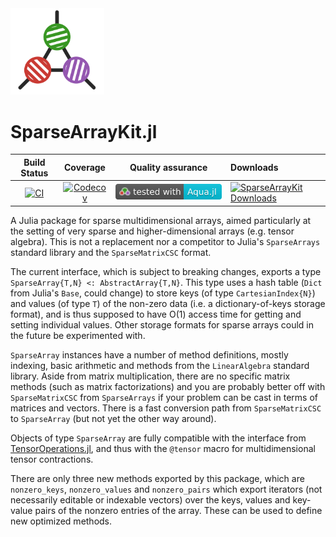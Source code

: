 <img src="https://github.com/Jutho/SparseArrayKit.jl/blob/master/docs/src/assets/logo.svg" width="150">

# SparseArrayKit.jl

| **Build Status** | **Coverage** | **Quality assurance** | **Downloads** |
|:----------------:|:------------:|:---------------------:|:--------------|
| [![CI][ci-img]][ci-url] | [![Codecov][codecov-img]][codecov-url] | [![Aqua QA][aqua-img]][aqua-url] | [![SparseArrayKit Downloads][genie-img]][genie-url] |

[github-img]: https://github.com/Jutho/SparseArrayKit.jl/workflows/CI/badge.svg
[github-url]: https://github.com/Jutho/SparseArrayKit.jl/actions?query=workflow%3ACI

[ci-img]: https://github.com/Jutho/SparseArrayKit.jl/workflows/CI/badge.svg
[ci-url]: https://github.com/Jutho/SparseArrayKit.jl/actions?query=workflow%3ACI

[codecov-img]: https://codecov.io/gh/Jutho/SparseArrayKit.jl/branch/master/graph/badge.svg
[codecov-url]: https://codecov.io/gh/Jutho/SparseArrayKit.jl

[aqua-img]: https://raw.githubusercontent.com/JuliaTesting/Aqua.jl/master/badge.svg
[aqua-url]: https://github.com/JuliaTesting/Aqua.jl

[genie-img]:
    https://shields.io/endpoint?url=https://pkgs.genieframework.com/api/v1/badge/SparseArrayKit
[genie-url]: https://pkgs.genieframework.com?packages=SparseArrayKit

A Julia package for sparse multidimensional arrays, aimed particularly at the setting of
very sparse and higher-dimensional arrays (e.g. tensor algebra). This is not a replacement
nor a competitor to Julia's `SparseArrays` standard library and the `SparseMatrixCSC`
format.

The current interface, which is subject to breaking changes, exports a type
`SparseArray{T,N} <: AbstractArray{T,N}`. This type uses a hash table (`Dict` from Julia's 
`Base`, could change) to store keys (of type `CartesianIndex{N}`) and values (of type `T`)
of the non-zero data (i.e. a dictionary-of-keys storage format), and is thus supposed to
have O(1) access time for getting and setting individual values. Other storage formats for
sparse arrays could in the future be experimented with.

`SparseArray` instances have a number of method definitions, mostly indexing, basic
arithmetic and methods from the `LinearAlgebra` standard library. Aside from matrix
multiplication, there are no specific matrix methods (such as matrix factorizations) and you
are probably better off with `SparseMatrixCSC` from `SparseArrays` if your problem can be
cast in terms of matrices and vectors. There is a fast conversion path from
`SparseMatrixCSC` to `SparseArray` (but not yet the other way around).

Objects of type `SparseArray` are fully compatible with the interface from
[TensorOperations.jl](https://github.com/Jutho/TensorOperations.jl), and thus with the
`@tensor` macro for multidimensional tensor contractions.

There are only three new methods exported by this package, which are `nonzero_keys`,
`nonzero_values` and `nonzero_pairs` which export iterators (not necessarily editable or
indexable vectors) over the keys, values and key-value pairs of the nonzero entries of the
array. These can be used to define new optimized methods.
